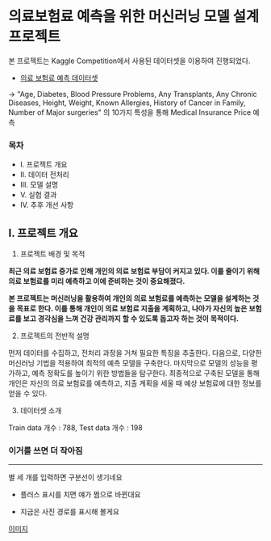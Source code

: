 # 의료보험료 예측을 위한 머신러닝 모델 설계 프로젝트

본 프로젝트는 Kaggle Competition에서 사용된 데이터셋을 이용하여 진행되었다.
 + [의료 보험료 예측 데이터셋](https://www.kaggle.com/datasets/tejashvi14/medical-insurance-premium-prediction)

-> "Age, Diabetes, Blood Pressure Problems, Any Transplants, Any Chronic Diseases, Height, Weight, Known Allergies, History of Cancer in Family, Number of Major surgeries" 의 10가지 특성을 통해 Medical Insurance Price 예측

### 목차

+ I. 프로젝트 개요
+ II. 데이터 전처리
+ III. 모델 설명
+ V. 실험 결과
+ IV. 추후 개선 사항

## I. 프로젝트 개요

   1. 프로젝트 배경 및 목적

**최근 의료 보험료 증가로 인해 개인의 의료 보험료 부담이 커지고 있다. 이를 줄이기 위해 의료 보험료를 미리 예측하고 이에 준비하는 것이 중요해졌다.**

**본 프로젝트는 머신러닝을 활용하여 개인의 의료 보험료를 예측하는 모델을 설계하는 것을 목표로 한다. 이를 통해 개인이 의료 보험료 지출을 계획하고, 나아가 자신의 높은 보험료를 보고 경각심을 느껴 건강 관리까지 할 수 있도록 돕고자 하는 것이 목적이다.**

   2. 프로젝트의 전반적 설명

먼저 데이터를 수집하고, 전처리 과정을 거쳐 필요한 특징을 추출한다. 다음으로, 다양한 머신러닝 기법을 적용하여 최적의 예측 모델을 구축한다. 마지막으로 모델의 성능을 평가하고, 예측 정확도를 높이기 위한 방법들을 탐구한다. 최종적으로 구축된 모델을 통해 개인은 자신의 의료 보험료를 예측하고, 지출 계획을 세울 때 예상 보험료에 대한 정보를 얻을 수 있다.

   3. 데이터셋 소개

Train data 개수 : 788, Test data 개수 : 198


### 이거를 쓰면 더 작아짐

***

별 세 개를 입력하면 구분선이 생기네요


+ 플러스 표시를 치면 얘가 쩜으로 바뀐대요

+ 지금은 사진 경로를 표시해 볼게요

[이미지](사진.jpg)
